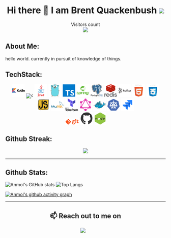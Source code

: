 <h1 align="center">Hi there 👋 I am  Brent Quackenbush  <img src="https://raw.githubusercontent.com/brentquackenbush/BrentQuackenbush404/main/gif/happy.gif" width="30"/></h1>
<p align="center"> 
  Visitors count<br>
  <img src="https://profile-counter.glitch.me/brentquackenbush/count.svg" />
</p>

## **About Me:**

hello world.
currently in pursuit of knowledge of things.

## **TechStack:**

<p align="center">
<code><img height="40" src="./svg/kotlin-original-wordmark.svg" alt="jira"></code>
<code><img height="40" src="https://raw.githubusercontent.com/brentquackenbush/BrentQuackenbush404/57349ace8ef179db36676b6c893c209311d4fd6d/svg/c.svg"  alt="c"></code>
<code><img height="40" src="https://raw.githubusercontent.com/brentquackenbush/brentquackenbush/57349ace8ef179db36676b6c893c209311d4fd6d/svg/java.svg" alt="java"></code>
<code><img height="40" src="./svg/go-original.svg" alt="go"></code>
<code><img height="40" src="./svg/typescript-original.svg" alt="typescript"></code>
<code><img height="40" src="./svg/spring-original-wordmark.svg" alt="spring"></code>
<code><img height="40" src="./svg/postgresql-original-wordmark.svg" alt="postgresql"></code>
<code><img height="40" src="./svg/redis-original-wordmark.svg" alt="redis"></code>
<code><img height="40" src="./svg/apachekafka-original-wordmark.svg" alt="kafka"></code>
<code><img height="40" src="https://raw.githubusercontent.com/brentquackenbush/brentquackenbush/main/gif/html.webp" alt="html"></code>
<code><img height="40" src="https://raw.githubusercontent.com/brentquackenbush/brentquackenbush/main/gif/css.webp" alt="css"></code>
<code> <img src="https://raw.githubusercontent.com/brentquackenbush/brentquackenbush/main/gif/js.webp" height="40" alt="js"></code>
<code><img height="40" src="https://raw.githubusercontent.com/brentquackenbush/brentquackenbush/57349ace8ef179db36676b6c893c209311d4fd6d/svg/mysql.svg" alt="mysql"></code>
<code><img height="40" src="./svg/terraform-original-wordmark.svg" alt="docker"></code>
<code><img height="40" src="./svg/graphql-plain.svg" alt="docker"></code>
<code><img height="40" src="./svg/docker.svg" alt="docker"></code>
<code><img height="40" src="./svg/kubernetes.svg"  alt="kubernetes/k8s"></code>
<code><img height="40" src="./svg/jira.svg" alt="jira"></code>
<br>
<code><img height="20" src="https://raw.githubusercontent.com/brentquackenbush/brentquackenbush/main/gif/git.webp" alt="git"></code>
<code><img height="40" src="https://raw.githubusercontent.com/brentquackenbush/brentquackenbush/main/gif/github.webp" alt="github"></code>
<code><img height="40" src="https://raw.githubusercontent.com/brentquackenbush/brentquackenbush/main/gif/nodejs.webp" alt="nodejs"></code>
</p>

## **Github Streak:**

<p align = "center">
  <img src = "https://streak-stats.demolab.com?user=brentquackenbush&theme=dark">
</p>

---

## **Github Stats:**

<p align="center">
  
  ![Anmol's GitHub stats](https://github-readme-stats.vercel.app/api?username=brentquackenbush&count_private=true&show_icons=true&theme=vision-friendly-dark&line_height=40)
  ![Top Langs](https://github-readme-stats.vercel.app/api/top-langs/?username=brentquackenbush&hide=html,css&theme=vision-friendly-dark&count_private=true&line_height=40)

</p>
<p align = "center">
  
[![Anmol's github activity graph](https://github-readme-activity-graph.vercel.app/graph?username=brentquackenbush&bg_color=000000&color=fa7900&line=fb8c1d&point=fb3b02&area=true&hide_border=true)](https://github.com/ashutosh00710/github-readme-activity-graph)
  
</p>

---

 <h2 align="center">📫 Reach out to me on</h2>
<p align="center">
    <a target="_blank"href="https://www.linkedin.com/in/brentquackenbush/"><img src="https://img.shields.io/badge/linkedin-%230077B5.svg?&style=for-the-badge&logo=linkedin&logoColor=white" /></a>&nbsp;&nbsp;&nbsp;&nbsp;
</p>
